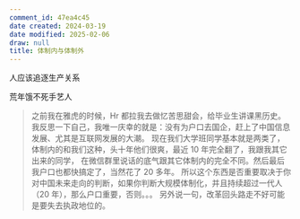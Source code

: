 ```yaml
---
comment_id: 47ea4c45
date created: 2024-03-19
date modified: 2025-02-06
draw: null
title: 体制内与体制外
---
```

人应该追逐生产关系

<!-- more -->

荒年饿不死手艺人

> 之前我在雅虎的时候，Hr 都拉我去做忆苦思甜会，给毕业生讲课黑历史。
我反思一下自己，我唯一庆幸的就是：没有为户口去国企，赶上了中国信息发展、尤其是互联网发展的大潮。
现在我们大学班同学基本就是两类了，体制内的和我们这种，头十年他们很爽，最近 10 年完全翻了，我跟我其它出来的同学，
在微信群里说话的底气跟其它体制内的完全不同。然后最后我户口也都快搞定了，当然花了 20 多年。
所以这个东西是否重要取决于你对中国未来走向的判断，如果你判断大规模体制化，并且持续超过一代人（20 年），那么户口重要，否则。。。
另外说一句，改革回头路走不好可能是要失去执政地位的。

